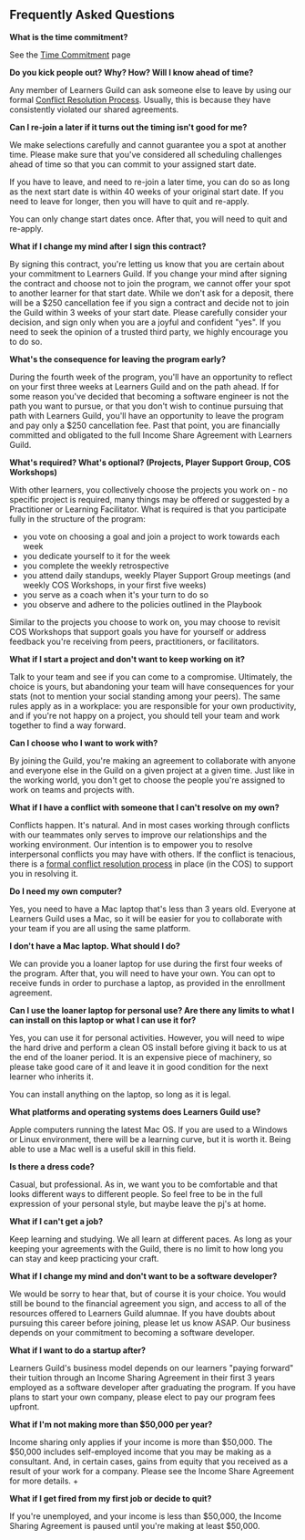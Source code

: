 ## Frequently Asked Questions

**What is the time commitment?**

See the [Time Commitment][time-commitment] page

**Do you kick people out? Why? How? Will I know ahead of time?**

Any member of Learners Guild can ask someone else to leave by using our formal [Conflict Resolution Process][cos-conflict-resolution-process]. Usually, this is because they have consistently violated our shared agreements.

**Can I re-join a later if it turns out the timing isn't good for me?**

We make selections carefully and cannot guarantee you a spot at another time. Please make sure that you've considered all scheduling challenges ahead of time so that you can commit to your assigned start date.

If you have to leave, and need to re-join a later time, you can do so as long as the next start date is within 40 weeks of your original start date. If you need to leave for longer, then you will have to quit and re-apply.

You can only change start dates once. After that, you will need to quit and re-apply.

**What if I change my mind after I sign this contract?**

By signing this contract, you're letting us know that you are certain about your commitment to Learners Guild. If you change your mind after signing the contract and choose not to join the program, we cannot offer your spot to another learner for that start date. While we don't ask for a deposit, there will be a $250 cancellation fee if you sign a contract and decide not to join the Guild within 3 weeks of your start date. Please carefully consider your decision, and sign only when you are a joyful and confident "yes". If you need to seek the opinion of a trusted third party, we highly encourage you to do so.

**What's the consequence for leaving the program early?**

During the fourth week of the program, you'll have an opportunity to reflect on your first three weeks at Learners Guild and on the path ahead. If for some reason you've decided that becoming a software engineer is not the path you want to pursue, or that you don't wish to continue pursuing that path with Learners Guild, you'll have an opportunity to leave the program and pay only a $250 cancellation fee. Past that point, you are financially committed and obligated to the full Income Share Agreement with Learners Guild.

**What's required? What's optional? (Projects, Player Support Group, COS Workshops)**

With other learners, you collectively choose the projects you work on - no specific project is required, many things may be offered or suggested by a Practitioner or Learning Facilitator. What is required is that you participate fully in the structure of the program:

- you vote on choosing a goal and join a project to work towards each week
- you dedicate yourself to it for the week
- you complete the weekly retrospective
- you attend daily standups, weekly Player Support Group meetings (and weekly COS Workshops, in your first five weeks)
- you serve as a coach when it's your turn to do so
- you observe and adhere to the policies outlined in the Playbook

Similar to the projects you choose to work on, you may choose to revisit COS Workshops that support goals you have for yourself or address feedback you're receiving from peers, practitioners, or facilitators.

**What if I start a project and don't want to keep working on it?**

Talk to your team and see if you can come to a compromise. Ultimately, the choice is yours, but abandoning your team will have consequences for your stats (not to mention your social standing among your peers). The same rules apply as in a workplace: you are responsible for your own productivity, and if you're not happy on a project, you should tell your team and work together to find a way forward.

**Can I choose who I want to work with?**

By joining the Guild, you're making an agreement to collaborate with anyone and everyone else in the Guild on a given project at a given time. Just like in the working world, you don't get to choose the people you're assigned to work on teams and projects with.

**What if I have a conflict with someone that I can't resolve on my own?**

Conflicts happen. It's natural. And in most cases working through conflicts with our teammates only serves to improve our relationships and the working environment. Our intention is to empower you to resolve interpersonal conflicts you may have with others. If the conflict is tenacious, there is a [formal conflict resolution process][cos-conflict-resolution-process] in place (in the COS) to support you in resolving it.


**Do I need my own computer?**

Yes, you need to have a Mac laptop that's less than 3 years old. Everyone at Learners Guild uses a Mac, so it will be easier for you to collaborate with your team if you are all using the same platform.

**I don't have a Mac laptop. What should I do?**

We can provide you a loaner laptop for use during the first four weeks of the program. After that, you will need to have your own. You can opt to receive funds in order to purchase a laptop, as provided in the enrollment agreement.

**Can I use the loaner laptop for personal use? Are there any limits to what I can install on this laptop or what I can use it for?**

Yes, you can use it for personal activities. However, you will need to wipe the hard drive and perform a clean OS install before giving it back to us at the end of the loaner period. It is an expensive piece of machinery, so please take good care of it and leave it in good condition for the next learner who inherits it.

You can install anything on the laptop, so long as it is legal.

**What platforms and operating systems does Learners Guild use?**

Apple computers running the latest Mac OS. If you are used to a Windows or Linux environment, there will be a learning curve, but it is worth it. Being able to use a Mac well is a useful skill in this field.

**Is there a dress code?**

Casual, but professional. As in, we want you to be comfortable and that looks different ways to different people. So feel free to be in the full expression of your personal style, but maybe leave the pj's at home.

**What if I can't get a job?**

Keep learning and studying. We all learn at different paces. As long as your keeping your agreements with the Guild, there is no limit to how long you can stay and keep practicing your craft.

**What if I change my mind and don't want to be a software developer?**

We would be sorry to hear that, but of course it is your choice. You would still be bound to the financial agreement you sign, and access to all of the resources offered to Learners Guild alumnae. If you have doubts about pursuing this career before joining, please let us know ASAP. Our business depends on your commitment to becoming a software developer.

**What if I want to do a startup after?**

Learners Guild's business model depends on our learners "paying forward" their tuition through an Income Sharing Agreement in their first 3 years employed as a software developer after graduating the program. If you have plans to start your own company, please elect to pay our program fees upfront.


**What if I'm not making more than $50,000 per year?**

Income sharing only applies if your income is more than $50,000. The $50,000 includes self-employed income that you may be making as a consultant. And, in certain cases, gains from equity that you received as a result of your work for a company. Please see the Income Share Agreement for more details.
+

**What if I get fired from my first job or decide to quit?**

If you're unemployed, and your income is less than $50,000, the Income Sharing Agreement is paused until you're making at least $50,000.

[cos-conflict-resolution-process]: http://cos.learnersguild.org/Processes/Conflict.html
[oak-building-hours]: ../Policies/Oakland_Building.md#hours
[time-commitment]: ../Policies/Time_Commitment.md
